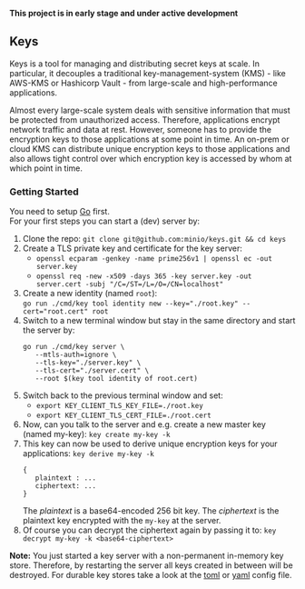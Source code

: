 **This project is in early stage and under active development**

## Keys

Keys is a tool for managing and distributing secret keys at scale. In particular, it decouples a traditional
key-management-system (KMS) - like AWS-KMS or Hashicorp Vault - from large-scale and high-performance applications.

Almost every large-scale system deals with sensitive information that must be protected from unauthorized access.
Therefore, applications encrypt network traffic and data at rest. However, someone has to provide the encryption
keys to those applications at some point in time. An on-prem or cloud KMS can distribute unique encryption keys to
those applications and also allows tight control over which encryption key is accessed by whom at which point in time.

### Getting Started

You need to setup [Go](https://golang.org/doc/install) first.  
For your first steps you can start a (dev) server by:
 1. Clone the repo: `git clone git@github.com:minio/keys.git && cd keys`
 2. Create a TLS private key and certificate for the key server:  
    - `openssl ecparam -genkey -name prime256v1 | openssl ec -out server.key`
    - `openssl req -new -x509 -days 365 -key server.key -out server.cert -subj "/C=/ST=/L=/O=/CN=localhost"`
 3. Create a new identity (named `root`):  
    `go run ./cmd/key tool identity new --key="./root.key" --cert="root.cert" root`
 4. Switch to a new terminal window but stay in the same directory and start the server by:
    ```
    go run ./cmd/key server \
       --mtls-auth=ignore \
       --tls-key="./server.key" \
       --tls-cert="./server.cert" \
       --root $(key tool identity of root.cert)
    ```
 5. Switch back to the previous terminal window and set:
    - `export KEY_CLIENT_TLS_KEY_FILE=./root.key`
    - `export KEY_CLIENT_TLS_CERT_FILE=./root.cert`
 6. Now, can you talk to the server and e.g. create a new master key (named my-key): `key create my-key -k`
 7. This key can now be used to derive unique encryption keys for your applications: `key derive my-key -k`
    ```
    {
       plaintext : ...
       ciphertext: ...    
    }
    ```
    The *plaintext* is a base64-encoded 256 bit key. The *ciphertext* is the plaintext key encrypted with the `my-key`
    at the server.
 8. Of course you can decrypt the ciphertext again by passing it to: `key decrypt my-key -k <base64-ciphertext>`

**Note:** You just started a key server with a non-permanent in-memory key store. Therefore, by restarting
the server all keys created in between will be destroyed. For durable key stores take a look at the 
[toml](https://github.com/minio/keys/blob/master/server-config.toml) or [yaml](https://github.com/minio/keys/blob/master/server-config.yaml)
config file.
